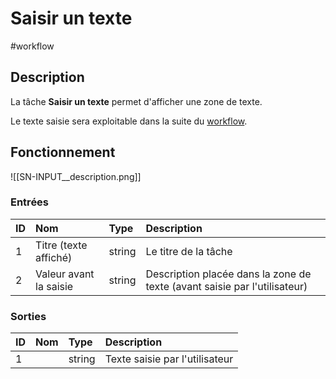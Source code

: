 # Saisir un texte

#workflow

## Description

La tâche **Saisir un texte** permet d'afficher une zone de texte.


Le texte saisie sera exploitable dans la suite du [workflow](Glossaire.md#Workflow).

## Fonctionnement

![[SN-INPUT__description.png]]

### Entrées

| ID | Nom | Type | Description |
|:-|:-|:-|:-|
| 1 | Titre (texte affiché) | string | Le titre de la tâche |
| 2 | Valeur avant la saisie | string | Description placée dans la zone de texte (avant saisie par l'utilisateur) |

### Sorties

| ID | Nom | Type | Description |
|:-|:-|:-|:-|
| 1 |  | string | Texte saisie par l'utilisateur |

